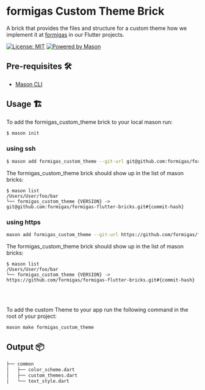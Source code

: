 # formigas Custom Theme Brick

A brick that provides the files and structure for a custom theme how we implement it at [formigas][formigas_link] in our Flutter projects.

[![License: MIT][license_badge]][license_link]
[![Powered by Mason][mason_badge]][mason_link]

## Pre-requisites 🛠️

- [Mason CLI][mason_cli_link]

## Usage 🏗️

To add the formigas_custom_theme brick to your local mason run:
```sh
$ mason init
```

### using ssh
```sh
$ mason add formigas_custom_theme --git-url git@github.com:formigas/formigas-flutter-bricks.git --git-path formigas_custom_theme --git-ref {VERSION}
```
The formigas_custom_theme brick should show up in the list of mason bricks:

```
$ mason list
/Users/User/foo/bar
└── formigas_custom_theme {VERSION} -> git@github.com:formigas/formigas-flutter-bricks.git#{commit-hash}
```

### using https
```sh
mason add formigas_custom_theme --git-url https://github.com/formigas/formigas-flutter-bricks.git --git-path formigas_custom_theme --git-ref {VERSION}
```
The formigas_custom_theme brick should show up in the list of mason bricks:

```
$ mason list
/Users/User/foo/bar
└── formigas_custom_theme {VERSION} -> https://github.com/formigas/formigas-flutter-bricks.git#{commit-hash}
```
<br />
<br />

To add the custom Theme to your app run the following command in the root of your project:

```sh
mason make formigas_custom_theme
```
## Output 📦

```sh
├── common
│   ├── color_scheme.dart
│   ├── custom_themes.dart
│   └── text_style.dart
```

[license_badge]: https://img.shields.io/badge/license-MIT-blue.svg
[license_link]: https://opensource.org/licenses/MIT
[formigas_link]: https://formigas.io
[mason_link]: https://github.com/felangel/mason
[mason_cli_link]: https://github.com/felangel/mason/tree/master/packages/mason_cli
[mason_badge]: https://img.shields.io/endpoint?url=https%3A%2F%2Ftinyurl.com%2Fmason-badge
[flutter_link]:https://flutter.dev/